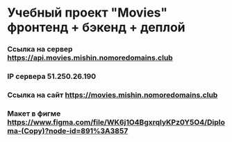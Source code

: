 # Учебный проект "Movies" фронтенд + бэкенд + деплой

### Ссылка на сервер https://api.movies.mishin.nomoredomains.club
### IP сервера 51.250.26.190
### Ссылка на сайт https://movies.mishin.nomoredomains.club
### Макет в фигме https://www.figma.com/file/WK6j1O4BgxrqlyKPz0Y5O4/Diploma-(Copy)?node-id=891%3A3857